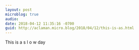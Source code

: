 ```yaml
---
layout: post
microblog: true
audio: 
date: 2018-04-12 11:35:16 -0700
guid: http://aclaman.micro.blog/2018/04/12/this-is-as.html
---
```

This is a
s
 l
  o
   w
day
